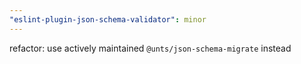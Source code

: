 ```yaml
---
"eslint-plugin-json-schema-validator": minor
---
```


refactor: use actively maintained `@unts/json-schema-migrate` instead
